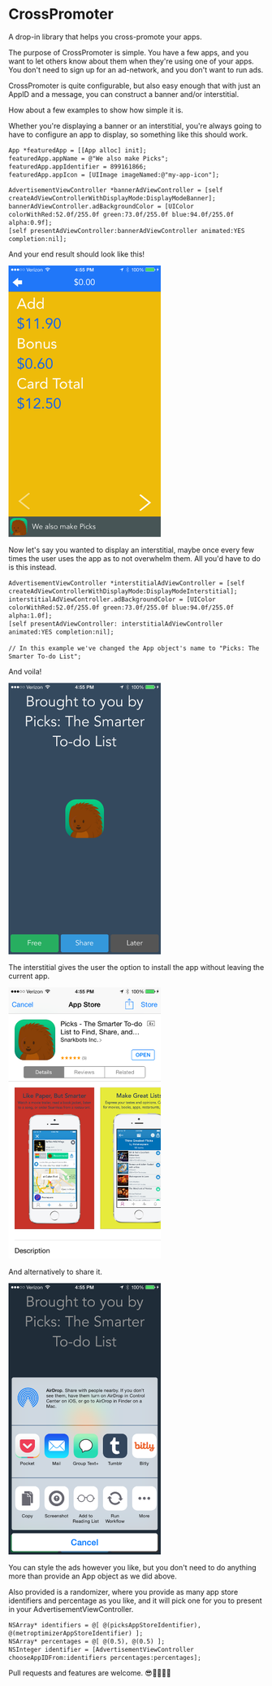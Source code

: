 CrossPromoter
========================

A drop-in library that helps you cross-promote your apps.

The purpose of CrossPromoter is simple. You have a few apps, and you want to let others know about them when they're using one of your apps. You don't need to sign up for an ad-network, and you don't want to run ads.

CrossPromoter is quite configurable, but also easy enough that with just an AppID and a message, you can construct a banner and/or interstitial.

How about a few examples to show how simple it is.

Whether you're displaying a banner or an interstitial, you're always going to have to configure an app to display, so something like this should work.

```
App *featuredApp = [[App alloc] init];
featuredApp.appName = @"We also make Picks";
featuredApp.appIdentifier = 899161866;
featuredApp.appIcon = [UIImage imageNamed:@"my-app-icon"];
```

```
AdvertisementViewController *bannerAdViewController = [self createAdViewControllerWithDisplayMode:DisplayModeBanner];
bannerAdViewController.adBackgroundColor = [UIColor colorWithRed:52.0f/255.0f green:73.0f/255.0f blue:94.0f/255.0f alpha:0.9f];
[self presentAdViewController:bannerAdViewController animated:YES completion:nil];
```

And your end result should look like this!

<img src="/images/Banner.png" width="300px" height="533px">

Now let's say you wanted to display an interstitial, maybe once every few times the user uses the app as to not overwhelm them. All you'd have to do is this instead.

```
AdvertisementViewController *interstitialAdViewController = [self createAdViewControllerWithDisplayMode:DisplayModeInterstitial];
interstitialAdViewController.adBackgroundColor = [UIColor colorWithRed:52.0f/255.0f green:73.0f/255.0f blue:94.0f/255.0f alpha:1.0f];
[self presentAdViewController: interstitialAdViewController animated:YES completion:nil];

// In this example we've changed the App object's name to "Picks: The Smarter To-do List";
```

And voila!

<img src="/images/Interstitial.png" width="300px" height="533px">

The interstitial gives the user the option to install the app without leaving the current app.

<img src="/images/App%20Store.png" width="300px" height="533px">

And alternatively to share it.

<img src="/images/Share.png" width="300px" height="533px">


You can style the ads however you like, but you don't need to do anything more than provide an App object as we did above.

Also provided is a randomizer, where you provide as many app store identifiers and percentage as you like, and it will pick one for you to present in your AdvertisementViewController.

```
NSArray* identifiers = @[ @(picksAppStoreIdentifier), @(metroptimizerAppStoreIdentifier) ];
NSArray* percentages = @[ @(0.5), @(0.5) ];
NSInteger identifier = [AdvertisementViewController chooseAppIDFrom:identifiers percentages:percentages];

```

Pull requests and features are welcome. 😎👻🎉🎊🎉